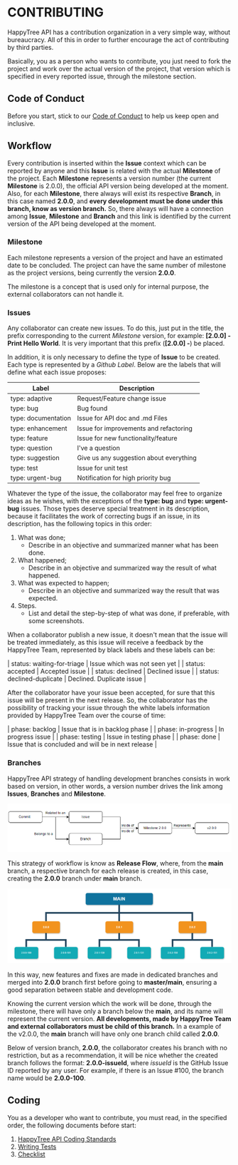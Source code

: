# CONTRIBUTING

HappyTree API has a contribution organization in a very simple way, without
bureaucracy. All of this in order to further encourage the act of contributing
by third parties.

Basically, you as a person who wants to contribute, you just need to fork the
project and work over the actual version of the project, that version which is
specified in every reported issue, through the milestone section.

## Code of Conduct

Before you start, stick to our [Code of Conduct](./CODE_OF_CONDUCT.md) to help
us keep open and inclusive.

## Workflow

Every contribution is inserted within the **Issue** context which can be reported
by anyone and this **Issue** is related with the actual **Milestone** of the
project. Each **Milestone** represents a version number (the current
**Milestone** is 2.0.0), the official API version being developed at the moment.
Also, for each **Milestone**, there always will exist its respective **Branch**,
in this case named **2.0.0**, and **every development must be done under this
branch, know as version branch.** So, there always will have a connection among
**Issue**, **Milestone** and **Branch** and this link is identified by the
current version of the API being developed at the moment.

### Milestone

Each milestone represents a version of the project and have an estimated date to
be concluded. The project can have the same number of milestone as the project
versions, being currently the version **2.0.0**.

The milestone is a concept that is used only for internal purpose, the external
collaborators can not handle it.

### Issues

Any collaborator can create new issues. To do this, just put in the title, the
prefix corresponding to the current *Milestone* version, for example:
**[2.0.0] - Print Hello World**. It is very important that this prefix
(**[2.0.0] -**) be placed.

In addition, it is only necessary to define the type of **Issue** to be created.
Each type is represented by a *Github Label*. Below are the labels that will
define what each issue proposes:

| Label  | Description  |
|---|---|
| type: adaptive  | Request/Feature change issue  |
| type: bug  | Bug found  |
| type: documentation  | Issue for API doc and .md Files  |
| type: enhancement  | Issue for improvements and refactoring  |
| type: feature  | Issue for new functionality/feature  |
| type: question  | I've a question  |
| type: suggestion  | Give us any suggestion about everything  |
| type: test  | Issue for unit test  |
| type: urgent-bug  | Notification for high priority bug  |

Whatever the type of the issue, the collaborator may feel free to organize ideas
as he wishes, with the exceptions of the **type: bug** and **type: urgent-bug**
issues. Those types deserve special treatment in its description, because it
facilitates the work of correcting bugs if an issue, in its description, has
the following topics in this order:

1. What was done;
	* Describe in an objective and summarized manner what has been done.
2. What happened;
	* Describe in an objective and summarized way the result of what happened.
3. What was expected to happen;
	* Describe in an objective and summarized way the result that was expected.
4. Steps.
	* List and detail the step-by-step of what was done, if	preferable, with
	some screenshots.
	

When a collaborator publish a new issue, it doesn't mean that the issue will be
treated immediately, as this issue will receive a feedback by the HappyTree Team,
represented by black labels and these labels can be:

| status: waiting-for-triage  | Issue which was not seen yet  |
| status: accepted  | Accepted issue  |
| status: declined  | Declined issue  |
| status: declined-duplicate  | Declined. Duplicate issue  |

After the collaborator have your issue been accepted, for sure that this issue
will be present in the next release. So, the collaborator has the possibility of
tracking your issue through the white labels information provided by HappyTree
Team over the course of time:

| phase: backlog  | Issue that is in backlog phase  |
| phase: in-progress  | In progress issue  |
| phase: testing  | Issue in testing phase  |
| phase: done  | Issue that is concluded and will be in next release  |

### Branches

HappyTree API strategy of handling development branches consists in work based
on version, in other words, a version number drives the link among **Issues**,
**Branches** and **Milestone**.

<p align="center">
  <img alt="Image of version 2.0.0" src="./resources/versioning.png"/>
  </a>
</p>

This strategy of workflow is know as **Release Flow**, where, from the **main**
branch, a respective branch for each release is created, in this case, creating
the **2.0.0** branch under **main** branch.

<p align="center">
  <img alt="Image of version 2.0.0" src="./resources/happytree_branches.png"/>
  </a>
</p>

In this way, new features and fixes are made in dedicated branches and merged
into **2.0.0** branch first before going to **master/main**, ensuring a good
separation between stable and development code.

Knowing the current version which the work will be done, through the milestone,
there will have only a branch below the **main**, and its name will represent
the current version. **All developments, made by HappyTree Team and external
collaborators must be child of this branch.** In a example of the v2.0.0, the
**main** branch will have only one branch child called **2.0.0**.

Below of version branch, **2.0.0**, the collaborator creates his branch with no
restriction, but as a recommendation, it will be nice whether the created branch
follows the format: **2.0.0-issueId**, where *issueId* is the GitHub Issue ID
reported by any user. For example, if there is an Issue #100, the branch name
would be **2.0.0-100**.

## Coding

You as a developer who want to contribute, you must read, in the specified
order, the following documents before start:

1. [HappyTree API Coding Standards](./coding/CODING_STANDARDS.md)
2. [Writing Tests](./coding/WRITING_TESTS.md)
3. [Checklist](./coding/CHECKLIST.md)